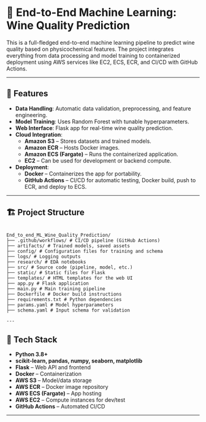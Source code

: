 # 🍷 End-to-End Machine Learning: Wine Quality Prediction

This is a full-fledged end-to-end machine learning pipeline to predict wine quality based on physicochemical features. The project integrates everything from data processing and model training to containerized deployment using AWS services like EC2, ECS, ECR, and CI/CD with GitHub Actions.

---

## 📌 Features

- **Data Handling**: Automatic data validation, preprocessing, and feature engineering.
- **Model Training**: Uses Random Forest with tunable hyperparameters.
- **Web Interface**: Flask app for real-time wine quality prediction.
- **Cloud Integration**:
  - **Amazon S3** – Stores datasets and trained models.
  - **Amazon ECR** – Hosts Docker images.
  - **Amazon ECS (Fargate)** – Runs the containerized application.
  - **EC2** – Can be used for development or backend compute.
- **Deployment**:
  - **Docker** – Containerizes the app for portability.
  - **GitHub Actions** – CI/CD for automatic testing, Docker build, push to ECR, and deploy to ECS.

---

## 🏗️ Project Structure

```plaintext

End_to_end_ML_Wine_Quality_Prediction/
├── .github/workflows/ # CI/CD pipeline (GitHub Actions)
├── artifacts/ # Trained models, saved assets
├── config/ # Configuration files for training and schema
├── logs/ # Logging outputs
├── research/ # EDA notebooks
├── src/ # Source code (pipeline, model, etc.)
├── static/ # Static files for Flask
├── templates/ # HTML templates for the web UI
├── app.py # Flask application
├── main.py # Main training pipeline
├── Dockerfile # Docker build instructions
├── requirements.txt # Python dependencies
├── params.yaml # Model hyperparameters
├── schema.yaml # Input schema for validation

---

```
## 🔧 Tech Stack

- **Python 3.8+**
- **scikit-learn, pandas, numpy, seaborn, matplotlib**
- **Flask** – Web API and frontend
- **Docker** – Containerization
- **AWS S3** – Model/data storage
- **AWS ECR** – Docker image repository
- **AWS ECS (Fargate)** – App hosting
- **AWS EC2** – Compute instances for dev/test
- **GitHub Actions** – Automated CI/CD

---
